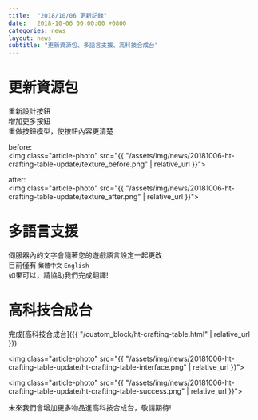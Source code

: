 ```yaml
---
title:  "2018/10/06 更新記錄"
date:   2018-10-06 00:00:00 +0800
categories: news
layout: news
subtitle: "更新資源包、多語言支援、高科技合成台"
---
```


# 更新資源包

重新設計按鈕  
增加更多按鈕  
重做按鈕模型，使按鈕內容更清楚

before:  
<img class="article-photo" src="{{ "/assets/img/news/20181006-ht-crafting-table-update/texture_before.png" | relative_url }}">

after:  
<img class="article-photo" src="{{ "/assets/img/news/20181006-ht-crafting-table-update/texture_after.png" | relative_url }}">

# 多語言支援

伺服器內的文字會隨著您的遊戲語言設定一起更改  
目前僅有 `繁體中文` `English`  
如果可以，請協助我們完成翻譯!

# 高科技合成台

完成[高科技合成台]({{ "/custom_block/ht-crafting-table.html" | relative_url }})

<img class="article-photo" src="{{ "/assets/img/news/20181006-ht-crafting-table-update/ht-crafting-table-interface.png" | relative_url }}">

<img class="article-photo" src="{{ "/assets/img/news/20181006-ht-crafting-table-update/ht-crafting-table-success.png" | relative_url }}">

未來我們會增加更多物品進高科技合成台，敬請期待!
